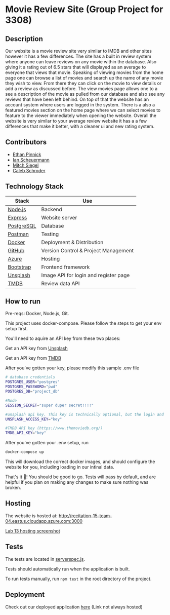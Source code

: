 # Movie Review Site (Group Project for 3308)
## Description
Our website is a movie review site very similar to IMDB and other sites however it has a few differences. The site has a built in review system where anyone can leave reviews on any movie within the database. Also giving it a rating out of 6.5 stars that will displayed as an average to everyone that views that movie. Speaking of viewing movies from the home page one can browse a list of movies and search up the name of any movie they wish to view. From there they can click on the movie to view details or add a review as discussed before. The view movies page allows one to a see a description of the movie as pulled from our database and also see any reviews that have been left behind. On top of that the website has an account system where users are logged in the system. There is a also a featured movies section on the home page where we can select movies to feature to the viewer immediately when opening the website. Overall the website is very similar to your average review website it has a a few differences that make it better, with a cleaner ui and new rating system.

## Contributors
- [Ethan Pinnick](https://github.com/EPinnick)
- [Ian Scheuermann](https://github.com/ischeuermann)
- [Mitch Siegel](https://github.com/MitchSiegel)
- [Caleb Schroder](https://github.com/CalebSchroder1)


## Technology Stack
| Stack | Use |
| --- | --- | 
| [Node.js](https://nodejs.org/en/) | Backend |
| [Express](https://expressjs.com/)| Website server |
| [PostgreSQL](https://www.postgresql.org/) | Database |
| [Postman](https://www.postman.com/) | Testing |
| [Docker](https://www.docker.com/) | Deployment & Distribution |
| [GitHub](https://github.com) | Version Control & Project Management |
| [Azure](https://azure.microsoft.com/) | Hosting |
| [Bootstrap](https://getbootstrap.com/) | Frontend framework |
| [Unsplash](https://unsplash.com/) | Image API for login and register page|
| [TMDB](https://www.themoviedb.org/) | Review data API |

## How to run
Pre-reqs: Docker, Node.js, Git.

This project uses docker-compose. Please follow the steps to get your env setup first.

You'll need to aquire an API key from these two places: 

Get an API key from [Unsplash](https://unsplash.com/developers)

Get an API key from [TMDB](https://www.themoviedb.org/settings/api)

After you've gotten your key, please modify this sample .env file 
```bash
# database credentials
POSTGRES_USER="postgres"
POSTGRES_PASSWORD="pwd"
POSTGRES_DB="project_db"

#Node 
SESSION_SECRET="super duper secret!!!!"

#unsplash api key. This key is technically optional, but the login and register pages will simply display a non-random, default image if this is not set
UNSPLASH_ACCESS_KEY="key"

#TMDB API key (https://www.themoviedb.org/)
TMDB_API_KEY="key"
```

After you've gotten your .env setup, run 
```bash
docker-compose up
```

This will download the correct docker images, and should configure the website for you, including loading in our intinal data.

That's it 🎉! You should be good to go. Tests will pass by default, and are helpful if you plan on making any changes to make sure nothing was broken. 
## Hosting
The website is hosted at:
	http://recitation-15-team-04.eastus.cloudapp.azure.com:3000

[Lab 13 hosting screenshot](/MilestoneSubmissions/lab_13_hosting_screenshot.png)


## Tests
The tests are located in [serverspec.js](test/serverspec.js).

Tests should automatically run when the application is built. 

To run tests manually, run `npm test` in the root directory of the project.

## Deployment
Check out our deployed application [here](http://recitation-15-team-04.eastus.cloudapp.azure.com:3000) (Link not always hosted)

